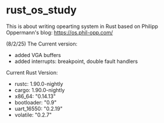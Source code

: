 # rust_os_study

This is about writing opearting system in Rust based on Philipp Oppermann's blog: https://os.phil-opp.com/

(8/2/25) 
The Current version: 
- added VGA buffers
- added interrupts: breakpoint, double fault handlers 


Current Rust Version: 
- rustc: 1.90.0-nightly 
- cargo: 1.90.0-nightly
- x86_64: "0.14.13"
- bootloader: "0.9"
- uart_16550: "0.2.19"
- volatile: "0.2.7"
  
